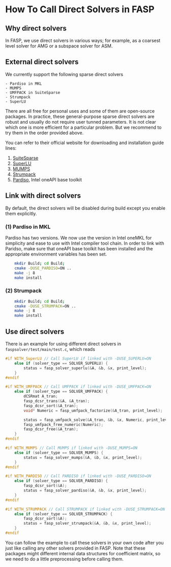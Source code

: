 # How To Call Direct Solvers in FASP

## Why direct solvers

In FASP, we use direct solvers in various ways; for example, as a coarsest level solver for AMG or a subspace solver for ASM. 

## External direct solvers

We currently support the following sparse direct solvers

    - Pardiso in MKL
    - MUMPS
    - UMFPACK in SuiteSparse 
    - Strumpack
    - SuperLU

There are all free for personal uses and some of them are open-source packages. In practice, these general-purpose sparse direct solvers are robust and usually do not require user tunned parameters. It is not clear which one is more efficient for a particular problem. But we recommend to try them in the order provided above. 

You can refer to their official website for downloading and installation guide lines:

1. [SuiteSparse](https://github.com/DrTimothyAldenDavis/SuiteSparse)
2. [SuperLU](https://github.com/xiaoyeli/superlu)
3. [MUMPS](https://graal.ens-lyon.fr/MUMPS/index.php)
4. [Strumpack](https://github.com/pghysels/STRUMPACK)
5. [Pardiso](https://www.intel.com/content/www/us/en/developer/tools/oneapi/toolkits.html#base-kit), Intel oneAPI base toolkit

## Link with direct solvers

By default, the direct solvers will be disabled during build except you enable them explicitly. 

### (1) Pardiso in MKL

Pardiso has two versions. We now use the version in Intel oneMKL for simplicity and ease to use with Intel compiler tool chain. In order to link with Paridso, make sure that oneAPI base toolkit has been installed and the appropriate environment variables has been set. 

```bash
    mkdir Build; cd Build; 
    cmake -DUSE_PARDISO=ON ..
    make -j 8
    make install
```

### (2) Strumpack

```bash
    mkdir Build; cd Build; 
    cmake -DUSE_STRUMPACK=ON ..
    make -j 8
    make install
```

## Use direct solvers

There is an example for using different direct solvers in `faspsolver/test/main/test.c`, which reads

```C
#if WITH_SuperLU // Call SuperLU if linked with -DUSE_SUPERLU=ON
    else if (solver_type == SOLVER_SUPERLU) {
        status = fasp_solver_superlu(&A, &b, &x, print_level);
    }
#endif

#if WITH_UMFPACK // Call UMFPACK if linked with -DUSE_UMFPACK=ON
    else if (solver_type == SOLVER_UMFPACK) {
        dCSRmat A_tran;
        fasp_dcsr_trans(&A, &A_tran);
        fasp_dcsr_sort(&A_tran);
        void* Numeric = fasp_umfpack_factorize(&A_tran, print_level);

        status = fasp_umfpack_solve(&A_tran, &b, &x, Numeric, print_level);
        fasp_umfpack_free_numeric(Numeric);
        fasp_dcsr_free(&A_tran);
    }
#endif

#if WITH_MUMPS // Call MUMPS if linked with -DUSE_MUMPS=ON
    else if (solver_type == SOLVER_MUMPS) {
        status = fasp_solver_mumps(&A, &b, &x, print_level);
    }
#endif

#if WITH_PARDISO // Call PARDISO if linked with -DUSE_PARDISO=ON
    else if (solver_type == SOLVER_PARDISO) {
        fasp_dcsr_sort(&A);
        status = fasp_solver_pardiso(&A, &b, &x, print_level);
    }
#endif

#if WITH_STRUMPACK // Call STRUMPACK if linked with -DUSE_STRUMPACK=ON
    else if (solver_type == SOLVER_STRUMPACK) {
        fasp_dcsr_sort(&A);
        status = fasp_solver_strumpack(&A, &b, &x, print_level);
    }
#endif
```

You can follow the example to call these solvers in your own code after you just like calling any other solvers provided in FASP. Note that these packages might different internal data structures for coefficient matrix, so we need to do a little preprocessing before calling them. 